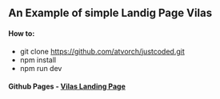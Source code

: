 ## An Example of simple Landig Page Vilas

#### How to:
* git clone https://github.com/atvorch/justcoded.git
* npm install
* npm run dev

#### Github Pages - [Vilas Landing Page](https://atvorch.github.io/justcoded/) 


